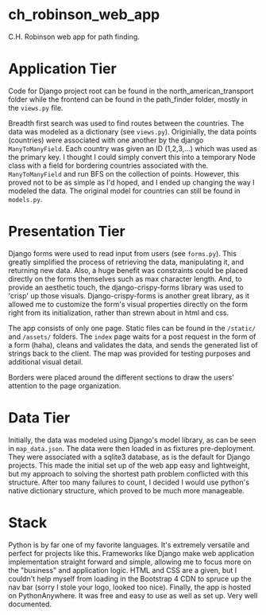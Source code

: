 # ch_robinson_web_app

C.H. Robinson web app for path finding.


# Application Tier

Code for Django project root can be found in the north_american_transport folder while the frontend can be found in the path_finder folder, mostly in the `views.py` file.


Breadth first search was used to find routes between the countries. The data was modeled as a dictionary (see `views.py`). Originially, the data points (countries) were associated with one another by the django `ManyToManyField`. Each country was given an ID (1,2,3,...) which was used as the primary key. I thought I could simply convert this into a temporary Node class with a field for bordering countries associated with the. `ManyToManyField` and run BFS on the collection of  points. However, this proved not to be as simple as I'd hoped, and I ended up changing the way I modeled the data. The original model for countries can still be found in `models.py`. 



# Presentation Tier

Django forms were used to read input from users (see `forms.py`). This greatly simplified the process of retrieving the data, manipulating it, and returning new data. Also, a huge benefit was constraints could be placed directly on the forms themselves such as max character length. And, to provide an aesthetic touch, the django-crispy-forms library was used to 'crisp' up those visuals. Django-crispy-forms is another great library, as it allowed me to customize the form's visual properties directly on the form right from its initialization, rather than strewn about in html and css.

The app consists of only one page. Static files can be found in the `/static/` and `/assets/` folders. The `index` page waits for a post request in the form of a form (haha), cleans and validates the data, and sends the generated list of strings back to the client. The map was provided for testing purposes and additional visual detail.

Borders were placed around the different sections to draw the users' attention to the page organization. 


# Data Tier

Initially, the data was modeled using Django's model library, as can be seen in `map_data.json`. The data were then loaded in as fixtures pre-deployment. They were associated with a sqlite3 database, as is the default for Django projects. This made the initial set up of the web app easy and lightweight, but my approach to solving the shortest path problem conflicted with this structure. After too many failures to count, I decided I would use python's native dictionary structure, which proved to be much more manageable.


# Stack

Python is by far one of my favorite languages. It's extremely versatile and perfect for projects like this. Frameworks like Django make web application implementation straight forward and simple, allowing me to focus more on the "business" and application logic. HTML and CSS are a given, but I couldn't help myself from loading in the Bootstrap 4 CDN to spruce up the nav bar (sorry I stole your logo, looked too nice). Finally, the app is hosted on PythonAnywhere. It was free and easy to use as well as set up. Very well documented. 


